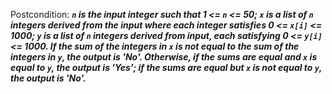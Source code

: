 Postcondition: ***`n` is the input integer such that 1 <= `n` <= 50; `x` is a list of `n` integers derived from the input where each integer satisfies 0 <= `x[i]` <= 1000; `y` is a list of `n` integers derived from input, each satisfying 0 <= `y[i]` <= 1000. If the sum of the integers in `x` is not equal to the sum of the integers in `y`, the output is 'No'. Otherwise, if the sums are equal and `x` is equal to `y`, the output is 'Yes'; if the sums are equal but `x` is not equal to `y`, the output is 'No'.***